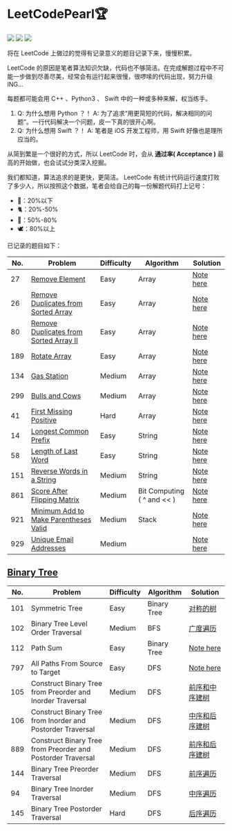 # LeetCodePearl🏆

![](https://img.shields.io/badge/Player-Chris_Cheung-blue.svg) ![](https://img.shields.io/badge/Language-%20C++/Python3/Swift%20-orange.svg) ![](https://img.shields.io/badge/Status-Updating-brightgreen.svg)

将在 LeetCode 上做过的觉得有记录意义的题目记录下来，慢慢积累。

 LeetCode 的原因是笔者算法知识欠缺，代码也不够简洁。在完成解题过程中不可能一步做到尽善尽美，经常会有运行起来很慢，很啰嗦的代码出现，努力升级 ING...

每题都可能会用 C++ 、Python3 、 Swift 中的一种或多种来解，权当练手。
1. Q: 为什么想用 Python ？！ A: 为了追求“用更简短的代码，解决相同的问题”。一行代码解决一个问题，皮一下真的很开心啊。
2. Q: 为什么想用 Swift ？！ A: 笔者是 iOS 开发工程师，用 Swift 好像也是理所应当的。

从简到繁是一个很好的方式，所以 LeetCode 时，会从 **通过率( Acceptance )** 最高的开始做，也会试试分类深入挖掘。

我们都知道，算法追求的是更快，更简洁。 LeetCode 有统计代码运行速度打败了多少人，所以按照这个数据，笔者会给自己的每一份解题代码打上记号：

* 🐌：20%以下
* 🐈：20%-50%
* 🐎：50%-80%
* 🕊️：80%以上

已记录的题目如下：

| No.  | Problem | Difficulty | Algorithm | Solution |
| ---- | ------- | ---------- | --------- | -------- |
| 27  | [Remove Element](https://leetcode.com/problems/remove-element/) | Easy | Array | [Note here](https://github.com/objchris/LeetCodePearl/tree/master/27.Remove%20Element) |
| 26  | [Remove Duplicates from Sorted Array](https://leetcode.com/problems/remove-duplicates-from-sorted-array/) | Easy     |   Array                         | [Note here](https://github.com/objchris/LeetCodePearl/tree/master/26.Remove%20Duplicates%20from%20Sorted%20Array) |
| 80  | [Remove Duplicates from Sorted Array II](https://leetcode.com/problems/remove-duplicates-from-sorted-array-ii/) | Easy     |   Array                         | [Note here](https://github.com/objchris/LeetCodePearl/tree/master/26.Remove%20Duplicates%20from%20Sorted%20Array) |
| 189  | [Rotate Array](https://leetcode.com/problems/rotate-array/) | Easy     |   Array                         | [Note here](https://github.com/objchris/LeetCodePearl/tree/master/189.Rotate%20Array) |
| 134  | [Gas Station](https://leetcode.com/problems/gas-station/) | Medium     |   Array                         | [Note here](https://github.com/objchris/LeetCodePearl/tree/master/134.Gas%20Station) |
| 299  | [Bulls and Cows](https://leetcode.com/problems/bulls-and-cows/) | Medium     |   Array    | [Note here](https://github.com/objchris/LeetCodePearl/tree/master/299.Bulls%20and%20Cows) |
| 41  | [First Missing Positive](https://leetcode.com/problems/first-missing-positive/) | Hard     |   Array    | [Note here](https://github.com/objchris/LeetCodePearl/tree/master/41.First%20Missing%20Positive) |
| 14  | [Longest Common Prefix](https://leetcode.com/problems/longest-common-prefix/) | Easy     |   String    | [Note here](https://github.com/objchris/LeetCodePearl/tree/master/14.Longest%20Common%20Prefix) |
| 58  | [Length of Last Word](https://leetcode.com/problems/length-of-last-word/) | Easy     |   String    | [Note here](https://github.com/objchris/LeetCodePearl/tree/master/58.Length%20of%20Last%20Word) |
| 151  | [Reverse Words in a String](https://leetcode.com/problems/reverse-words-in-a-string/) | Medium     |   String    | [Note here](https://github.com/objchris/LeetCodePearl/tree/master/151.Reverse%20Words%20in%20a%20String) |
| 861  | [Score After Flipping Matrix](https://leetcode.com/problems/score-after-flipping-matrix/) | Medium     | Bit Computing ( ^ and << ) | [Note here](https://github.com/objchris/LeetCodePearl/tree/master/861.Score%20After%20Flipping%20Matrix) |
| 921  | [Minimum Add to Make Parentheses Valid](https://leetcode.com/problems/minimum-add-to-make-parentheses-valid/) | Medium     | Stack                      | [Note here](https://github.com/objchris/LeetCodePearl/tree/master/921.Minimum%20Add%20to%20Make%20Parentheses%20Valid) |
| 929  | [Unique Email Addresses](https://leetcode.com/problems/unique-email-addresses/) | Medium     |                            | [Note here](https://github.com/objchris/LeetCodePearl/tree/master/929.Unique%20Email%20Addresses) |

## [Binary Tree](Binary%20Tree)
| No.  | Problem | Difficulty | Algorithm | Solution |
| ---- | ------- | ---------- | --------- | -------- |
| 101  | Symmetric Tree | Easy | Binary Tree | [对称的树](Binary%20Tree/101.Symmetric%20Tree) |
| 102  | Binary Tree Level Order Traversal | Medium | BFS | [广度遍历](Binary%20Tree/#%E5%B9%BF%E5%BA%A6%E9%81%8D%E5%8E%86-bfs) |
| 112  | Path Sum | Easy | Binary Tree | [Note here](Binary%20Tree/112.Path%20Sum) |
| 797  | All Paths From Source to Target | Easy | DFS | [Note here](Binary%20Tree/797.All%20Paths%20From%20Source%20to%20Target) |
| 105  | Construct Binary Tree from Preorder and Inorder Traversal | Medium | DFS | [前序和中序建树](Binary%20Tree/105.Construct%20Binary%20Tree%20from%20Preorder%20and%20Inorder%20Traversal) |
| 106  | Construct Binary Tree from Inorder and Postorder Traversal | Medium | DFS | [中序和后序建树](Binary%20Tree/106.Construct%20Binary%20Tree%20from%20Inorder%20and%20Postorder%20Traversal) |
| 889  | Construct Binary Tree from Preorder and Postorder Traversal | Medium | DFS | [前序和后序建树](Binary%20Tree/889.Construct%20Binary%20Tree%20from%20Preorder%20and%20Postorder%20Traversal) |
| 144  | Binary Tree Preorder Traversal | Medium | DFS | [前序遍历](Binary%20Tree/#%E5%89%8D%E5%BA%8F%E9%81%8D%E5%8E%86) |
| 94   | Binary Tree Inorder Traversal | Medium | DFS | [中序遍历](Binary%20Tree/#%E4%B8%AD%E5%BA%8F%E9%81%8D%E5%8E%86) |
| 145  | Binary Tree Postorder Traversal | Hard | DFS | [后序遍历](Binary%20Tree/#%E5%90%8E%E5%BA%8F%E9%81%8D%E5%8E%86) |
